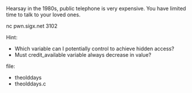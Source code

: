 Hearsay in the 1980s, public telephone is very expensive. You have limited time to talk to your loved ones.

nc pwn.sigx.net 3102

Hint:
- Which variable can I potentially control to achieve hidden access?
- Must credit_available variable always decrease in value?

file:
- theolddays
- theolddays.c